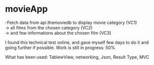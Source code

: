 # movieApp

-Fetch data from api.themoviedb to display movie category (VC1)  
-> all films from the chosen category (VC2)     
-> and few informations about the chosen film (VC3) 

I found this technical test online, and gave myself few days to do it and going further if possible.
Work is still in progress: 50%   
  
What has been used: TablewView, networking, Json, Result Type, MVC
